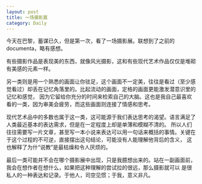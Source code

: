 ```yaml
---
layout: post
title: 一场摄影展
category: Daily
---
```


今天在巴黎，蓄谋已久，但是第一次，看了一场摄影展。联想到了之前的documenta，略有感想。 

有些摄影作品是表现美的东西，就像风光摄影，这和有些现代艺术作品仅仅是堆砌有美感的元素一样。  

另一类则是用一个熟悉的画面让你驻足，这个画面不一定美，往往是看过（至少感觉看过）却丢在记忆角落里的。比起流动的画面，定格的画面更能激发潜意识里的记忆和感觉，
因为它留给你充分的时间来检索自己的大脑。这也是我自己最喜欢看的一类，因为审美会疲劳，而这些画面则连接了情感和思考。 

现代艺术品中的多数也属于这一类，这可能源于我们表达思考的渴望。语言满足了人类最近基本的表达需求，但是在一定程度上却是单薄和模糊不清的。
所以人们往往需要写一片文章，甚至写一本小说来表达可以用一句话来概括的事情。关键在于这个过程的不可逆，直接摆出这句结论，可能没有人能理解他背后的含义，
这也解释了为什“说教”是最枯燥和令人厌烦的。

最后一类可能并不会在哪个摄影展中出现，只是我臆想出来的。站在一副画面前，我会在想作者在想什么，如果把这种理解的尝试拉的很远，那么摄影就可以
是很私人的一种表达和记录。于他人，司空见惯；于我，意义非凡。  
